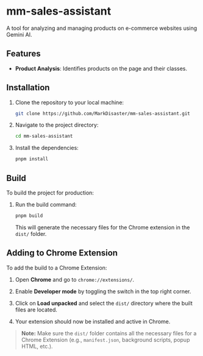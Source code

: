# mm-sales-assistant

A tool for analyzing and managing products on e-commerce websites using Gemini AI.

## Features

- **Product Analysis**: Identifies products on the page and their classes.

## Installation

1. Clone the repository to your local machine:

    ```bash
    git clone https://github.com/MarkDisaster/mm-sales-assistant.git
    ```

2. Navigate to the project directory:

    ```bash
    cd mm-sales-assistant
    ```

3. Install the dependencies:

    ```bash
    pnpm install
    ```

## Build

To build the project for production:

1. Run the build command:

    ```bash
    pnpm build
    ```

   This will generate the necessary files for the Chrome extension in the `dist/` folder.

## Adding to Chrome Extension

To add the build to a Chrome Extension:

1. Open **Chrome** and go to `chrome://extensions/`.

2. Enable **Developer mode** by toggling the switch in the top right corner.

3. Click on **Load unpacked** and select the `dist/` directory where the built files are located.

4. Your extension should now be installed and active in Chrome.

> **Note:** Make sure the `dist/` folder contains all the necessary files for a Chrome Extension (e.g., `manifest.json`, background scripts, popup HTML, etc.).